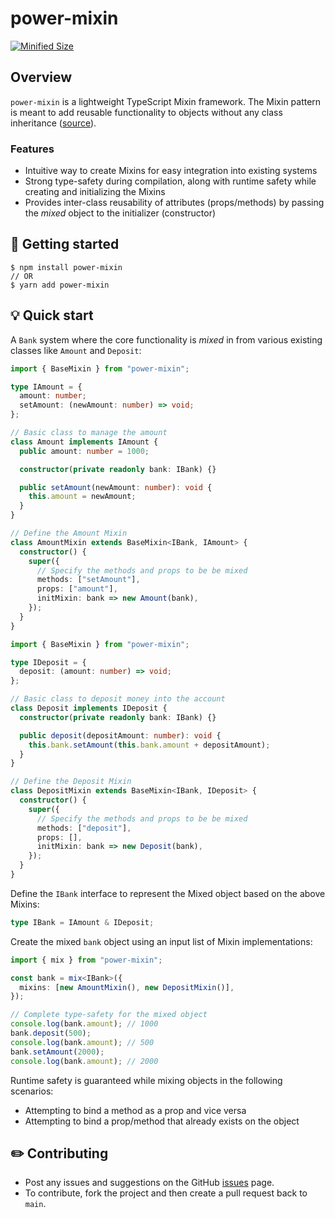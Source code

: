 # power-mixin

[![Minified Size](https://badgen.net/bundlephobia/min/power-mixin)](https://bundlephobia.com/result?p=power-mixin)

## Overview

`power-mixin` is a lightweight TypeScript Mixin framework. The Mixin pattern is meant to add reusable functionality to objects without any class inheritance ([source](https://www.patterns.dev/vanilla/mixin-pattern/)).

### Features

- Intuitive way to create Mixins for easy integration into existing systems
- Strong type-safety during compilation, along with runtime safety while creating and initializing the Mixins
- Provides inter-class reusability of attributes (props/methods) by passing the _mixed_ object to the initializer (constructor)

## 🏁 Getting started

```
$ npm install power-mixin
// OR
$ yarn add power-mixin
```

## 💡 Quick start

A `Bank` system where the core functionality is _mixed_ in from various existing classes like `Amount` and `Deposit`:

```typescript
import { BaseMixin } from "power-mixin";

type IAmount = {
  amount: number;
  setAmount: (newAmount: number) => void;
};

// Basic class to manage the amount
class Amount implements IAmount {
  public amount: number = 1000;

  constructor(private readonly bank: IBank) {}

  public setAmount(newAmount: number): void {
    this.amount = newAmount;
  }
}

// Define the Amount Mixin
class AmountMixin extends BaseMixin<IBank, IAmount> {
  constructor() {
    super({
      // Specify the methods and props to be be mixed
      methods: ["setAmount"],
      props: ["amount"],
      initMixin: bank => new Amount(bank),
    });
  }
}
```

```typescript
import { BaseMixin } from "power-mixin";

type IDeposit = {
  deposit: (amount: number) => void;
};

// Basic class to deposit money into the account
class Deposit implements IDeposit {
  constructor(private readonly bank: IBank) {}

  public deposit(depositAmount: number): void {
    this.bank.setAmount(this.bank.amount + depositAmount);
  }
}

// Define the Deposit Mixin
class DepositMixin extends BaseMixin<IBank, IDeposit> {
  constructor() {
    super({
      // Specify the methods and props to be be mixed
      methods: ["deposit"],
      props: [],
      initMixin: bank => new Deposit(bank),
    });
  }
}
```

Define the `IBank` interface to represent the Mixed object based on the above Mixins:

```typescript
type IBank = IAmount & IDeposit;
```

Create the mixed `bank` object using an input list of Mixin implementations:

```typescript
import { mix } from "power-mixin";

const bank = mix<IBank>({
  mixins: [new AmountMixin(), new DepositMixin()],
});

// Complete type-safety for the mixed object
console.log(bank.amount); // 1000
bank.deposit(500);
console.log(bank.amount); // 500
bank.setAmount(2000);
console.log(bank.amount); // 2000
```

Runtime safety is guaranteed while mixing objects in the following scenarios:

- Attempting to bind a method as a prop and vice versa
- Attempting to bind a prop/method that already exists on the object

## ✏️ Contributing

- Post any issues and suggestions on the GitHub [issues](https://github.com/hasnainroopawalla/power-mixin/issues) page.
- To contribute, fork the project and then create a pull request back to `main`.
